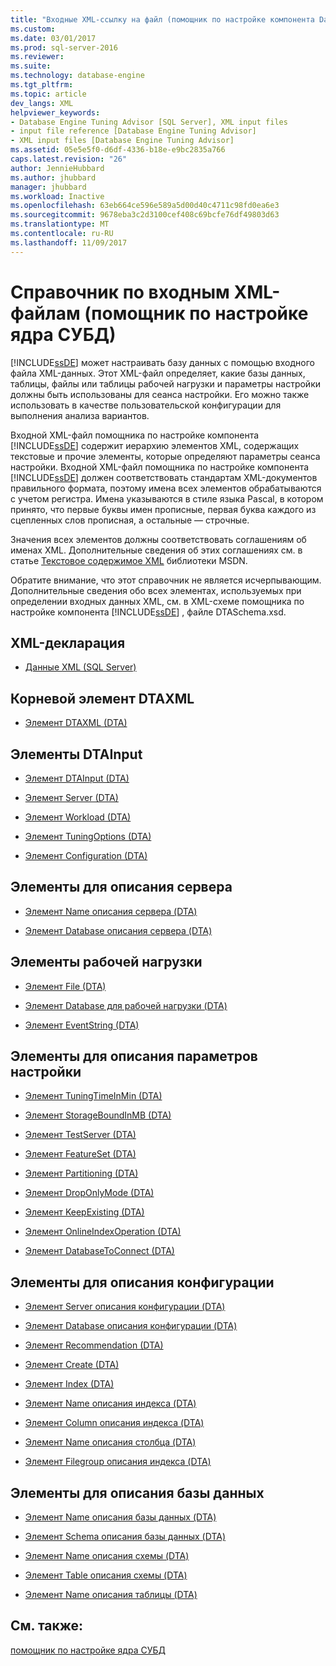 ```yaml
---
title: "Входные XML-ссылку на файл (помощник по настройке компонента Database Engine) | Документы Microsoft"
ms.custom: 
ms.date: 03/01/2017
ms.prod: sql-server-2016
ms.reviewer: 
ms.suite: 
ms.technology: database-engine
ms.tgt_pltfrm: 
ms.topic: article
dev_langs: XML
helpviewer_keywords:
- Database Engine Tuning Advisor [SQL Server], XML input files
- input file reference [Database Engine Tuning Advisor]
- XML input files [Database Engine Tuning Advisor]
ms.assetid: 05e5e5f0-d6df-4336-b18e-e9bc2835a766
caps.latest.revision: "26"
author: JennieHubbard
ms.author: jhubbard
manager: jhubbard
ms.workload: Inactive
ms.openlocfilehash: 63eb664ce596e589a5d00d40c4711c98fd0ea6e3
ms.sourcegitcommit: 9678eba3c2d3100cef408c69bcfe76df49803d63
ms.translationtype: MT
ms.contentlocale: ru-RU
ms.lasthandoff: 11/09/2017
---
```

# <a name="xml-input-file-reference-database-engine-tuning-advisor"></a>Справочник по входным XML-файлам (помощник по настройке ядра СУБД)
  [!INCLUDE[ssDE](../../includes/ssde-md.md)] может настраивать базу данных с помощью входного файла XML-данных. Этот XML-файл определяет, какие базы данных, таблицы, файлы или таблицы рабочей нагрузки и параметры настройки должны быть использованы для сеанса настройки. Его можно также использовать в качестве пользовательской конфигурации для выполнения анализа вариантов.  
  
 Входной XML-файл помощника по настройке компонента [!INCLUDE[ssDE](../../includes/ssde-md.md)] содержит иерархию элементов XML, содержащих текстовые и прочие элементы, которые определяют параметры сеанса настройки. Входной XML-файл помощника по настройке компонента [!INCLUDE[ssDE](../../includes/ssde-md.md)] должен соответствовать стандартам XML-документов правильного формата, поэтому имена всех элементов обрабатываются с учетом регистра. Имена указываются в стиле языка Pascal, в котором принято, что первые буквы имен прописные, первая буква каждого из сцепленных слов прописная, а остальные — строчные.  
  
 Значения всех элементов должны соответствовать соглашениям об именах XML. Дополнительные сведения об этих соглашениях см. в статье [Текстовое содержимое XML](http://go.microsoft.com/fwlink/?LinkId=7614) библиотеки MSDN.  
  
 Обратите внимание, что этот справочник не является исчерпывающим. Дополнительные сведения обо всех элементах, используемых при определении входных данных XML, см. в XML-схеме помощника по настройке компонента [!INCLUDE[ssDE](../../includes/ssde-md.md)] , файле DTASchema.xsd.  
  
## <a name="xml-declaration"></a>XML-декларация  
  
-   [Данные XML (SQL Server)](../../relational-databases/xml/xml-data-sql-server.md)  
  
## <a name="dtaxml-root-element"></a>Корневой элемент DTAXML  
  
-   [Элемент DTAXML (DTA)](../../tools/dta/dtaxml-element-dta.md)  
  
## <a name="dtainput-elements"></a>Элементы DTAInput  
  
-   [Элемент DTAInput (DTA)](../../tools/dta/dtainput-element-dta.md)  
  
-   [Элемент Server (DTA)](../../tools/dta/server-element-dta.md)  
  
-   [Элемент Workload (DTA)](../../tools/dta/workload-element-dta.md)  
  
-   [Элемент TuningOptions (DTA)](../../tools/dta/tuningoptions-element-dta.md)  
  
-   [Элемент Configuration (DTA)](../../tools/dta/configuration-element-dta.md)  
  
## <a name="server-elements"></a>Элементы для описания сервера  
  
-   [Элемент Name описания сервера (DTA)](../../tools/dta/name-element-for-server-dta.md)  
  
-   [Элемент Database описания сервера (DTA)](../../tools/dta/database-element-for-server-dta.md)  
  
## <a name="workload-elements"></a>Элементы рабочей нагрузки  
  
-   [Элемент File (DTA)](../../tools/dta/file-element-dta.md)  
  
-   [Элемент Database для рабочей нагрузки (DTA)](../../tools/dta/database-element-for-workload-dta.md)  
  
-   [Элемент EventString (DTA)](../../tools/dta/eventstring-element-dta.md)  
  
## <a name="tuning-options-elements"></a>Элементы для описания параметров настройки  
  
-   [Элемент TuningTimeInMin (DTA)](../../tools/dta/tuningtimeinmin-element-dta.md)  
  
-   [Элемент StorageBoundInMB (DTA)](../../tools/dta/storageboundinmb-element-dta.md)  
  
-   [Элемент TestServer (DTA)](../../tools/dta/testserver-element-dta.md)  
  
-   [Элемент FeatureSet (DTA)](../../tools/dta/featureset-element-dta.md)  
  
-   [Элемент Partitioning (DTA)](../../tools/dta/partitioning-element-dta.md)  
  
-   [Элемент DropOnlyMode (DTA)](../../tools/dta/droponlymode-element-dta.md)  
  
-   [Элемент KeepExisting (DTA)](../../tools/dta/keepexisting-element-dta.md)  
  
-   [Элемент OnlineIndexOperation (DTA)](../../tools/dta/onlineindexoperation-element-dta.md)  
  
-   [Элемент DatabaseToConnect (DTA)](../../tools/dta/databasetoconnect-element-dta.md)  
  
## <a name="configuration-elements"></a>Элементы для описания конфигурации  
  
-   [Элемент Server описания конфигурации (DTA)](../../tools/dta/server-element-for-configuration-dta.md)  
  
-   [Элемент Database описания конфигурации (DTA)](../../tools/dta/database-element-for-configuration-dta.md)  
  
-   [Элемент Recommendation (DTA)](../../tools/dta/recommendation-element-dta.md)  
  
-   [Элемент Create (DTA)](../../tools/dta/create-element-dta.md)  
  
-   [Элемент Index (DTA)](../../tools/dta/index-element-dta.md)  
  
-   [Элемент Name описания индекса (DTA)](../../tools/dta/name-element-for-index-dta.md)  
  
-   [Элемент Column описания индекса (DTA)](../../tools/dta/column-element-for-index-dta.md)  
  
-   [Элемент Name описания столбца (DTA)](../../tools/dta/name-element-for-column-dta.md)  
  
-   [Элемент Filegroup описания индекса (DTA)](../../tools/dta/filegroup-element-for-index-dta.md)  
  
## <a name="database-elements"></a>Элементы для описания базы данных  
  
-   [Элемент Name описания базы данных (DTA)](../../tools/dta/name-element-for-database-dta.md)  
  
-   [Элемент Schema описания базы данных (DTA)](../../tools/dta/schema-element-for-database-dta.md)  
  
-   [Элемент Name описания схемы (DTA)](../../tools/dta/name-element-for-schema-dta.md)  
  
-   [Элемент Table описания схемы (DTA)](../../tools/dta/table-element-for-schema-dta.md)  
  
-   [Элемент Name описания таблицы (DTA)](../../tools/dta/name-element-for-table-dta.md)  
  
## <a name="see-also"></a>См. также:  
 [помощник по настройке ядра СУБД](../../relational-databases/performance/database-engine-tuning-advisor.md)  
  
  
